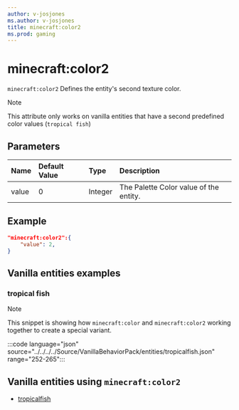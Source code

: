 ```yaml
---
author: v-josjones
ms.author: v-josjones
title: minecraft:color2
ms.prod: gaming
---
```


# minecraft:color2

`minecraft:color2` Defines the entity's second texture color.

> [!NOTE]
> This attribute only works on vanilla entities that have a second predefined color values (`tropical fish`)

## Parameters

|Name |Default Value  |Type  |Description  |
|:----------|:----------|:----------|:----------|
|value| 0| Integer|  The Palette Color value of the entity. |

## Example

```json
"minecraft:color2":{
    "value": 2,
}
```

## Vanilla entities examples

### tropical fish

>[!Note]
>This snippet is showing how `minecraft:color` and `minecraft:color2` working together to create a special variant.

:::code language="json" source="../../../../Source/VanillaBehaviorPack/entities/tropicalfish.json" range="252-265":::

## Vanilla entities using `minecraft:color2`

- [tropicalfish](../../../../Source/VanillaBehaviorPack_Snippets/entities/tropicalfish.md)